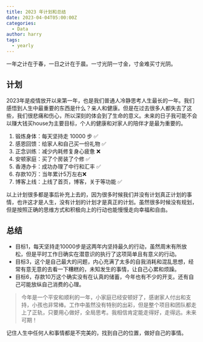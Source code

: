 ```yaml
---
title: 2023 年计划和总结
date: 2023-04-04T05:00:00Z
categories:
  - Data
author: harry
tags: 
  - yearly
---
```


一年之计在于春，一日之计在于晨。一寸光阴一寸金，寸金难买寸光阴。


## 计划

2023年是疫情放开以来第一年，也是我们普通人冷静思考人生最长的一年。我们感悟到人生中最重要的东西是什么？亲人和健康。但是在过去很多人都失去了这些，我们很悲痛和伤心，所以深刻的体会到了生命的意义。未来的日子我可能不会以赚大钱买house为主要目标，个人的健康和对家人的陪伴才是最为重要的。

1. 锻炼身体：每天坚持走 10000 步  ✅
2. 感恩回馈：给家人和自己买一份礼物  ✅
3. 正念训练：减少内耗修复身心疲惫  ❌
4. 安顿家庭：买了个房装了个修  ✅
5. 香港办卡：成功办理了中行和汇丰 ✅
6. 存款10万：当年累计5万左右❌
7. 博客上线：上线了首页，博客，关于等功能 ✅

以上计划很多都是事后补充上去的，因为很多时候我们并没有计划真正计划的事情，也许这才是人生，没有计划的计划才是真正的计划。虽然很多时候没有规划，但是按照正确的思维方式和积极向上的行动也能慢慢走向幸福和自由。


## 总结

- 目标1，每天坚持走10000步是这两年内坚持最久的行动，虽然周末有所放松，但是平时工作日确实在潜意识的执行了这项简单且有意义的行动。
- 目标3，这个是自己最大的问题，内心充满了太多的自我消耗和混乱思想，经常有意无意的去看一下糟糕的，未知发生的事情，让自己心累和烦躁。
- 目标6，存款10万这个确实没有在认真的储蓄，今年也有不少的开支。还有自己可能放纵自己消费的心理。

> 今年是一个平安和顺利的一年，小家庭已经安顿好了，感谢家人付出和支持，小孩也非常棒。工作中虽然没有特别的出彩，但是整个项目和团队都走上了正轨，只要用心做好，全局思考。我相信肯定能走得好，走得远。未来可期！

记住人生中任何人和事情都是不完美的，找到自己的位置，做好自己的事情。